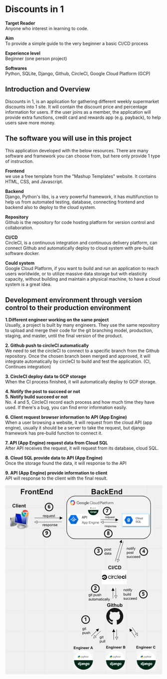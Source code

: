 # Discounts in 1

**Target Reader**<br>
Anyone who interest in learning to code.

**Aim**<br>
To provide a simple guide to the very beginner a basic CI/CD process

**Experience level**<br>
Beginner (one person project)

**Softwares**<br>
Python, SQLite, Django, Github, CircleCI, Google Cloud Platform (GCP)

## Introduction and Overview<br>
Discounts in 1, is an application for gathering different weekly supermarket discounts into 1 site. It will contain the discount price and percentage information for users. If the user joins as a member, the application will provide extra functions, credit card and rewards app (e.g. payback), to help users save more money.

## The software you will use in this project<br>
This application developed with the below resources. There are many software and framework you can choose from, but here only provide 1 type of instruction.

**Frontend** <br>
we use a free template from the "Mashup Templates" website. It contains HTML, CSS, and Javascript.

**Backend** <br>
Django, Python's libs, is a very powerful framework, it has multifunction to help us from automated testing, database, connecting frontend and backend also to deploy to the cloud system.

**Repository** <br>
Github is the repository for code hosting platform for version control and collaboration.

**CI/CD** <br>
CircleCI, is a continuous integration and continuous delivery platform, can connect Github and automatically deploy to cloud system with pre-build software docker.

**Could system** <br>
Google Cloud Platform, if you want to build and run an application to reach users worldwide, or to utilize massive data storage but with elasticity capacity, without building and maintain a physical machine, to have a cloud system is a great idea.

## Development environment through version control to their production environment

**1.Different engineer working on the same project** <br>
Usually, a project is built by many engineers. They use the same repository to upload and merge their code for the git branching model, production, staging, and master, until the final version of the product.

**2. Github push to circleCI automatically**<br>
We need to set the circleCI to connect to a specific branch from the Github repository. Once the chosen branch been merged and approved, it will integrate automatically by circleCI to build and test the application. (CI, Continues integration)

**3. CircleCI deploy data to GCP storage**<br>
When the CI process finished, it will automatically deploy to GCP storage.

**4. Notify the post to succeed or not**<br>
**5. Notify build succeed or not** <br>
No. 4 and 5, CircleCI record each process and how much time they have used. If there's a bug, you can find error information easily.

**6. Client request browser information to API (App Engine)**<br>
When a user browsing a website, it will request from the cloud API (app engine), usually it should be a server to take the request, but django framework has pre-build function to connect it.

**7. API (App Engine) request data from Cloud SQL**<br>
After API receives the request, it will request from its database, cloud SQL.

**8. Cloud SQL provide data to API (App Engine)**<br>
Once the storage found the data, it will response to the API

**9. API (App Engine) provide information to client**<br>
API will response to the client with the final result.

![image](https://github.com/RPLapple/2021discount/blob/master/%E5%85%A8%E5%9C%96.png?raw=true)
